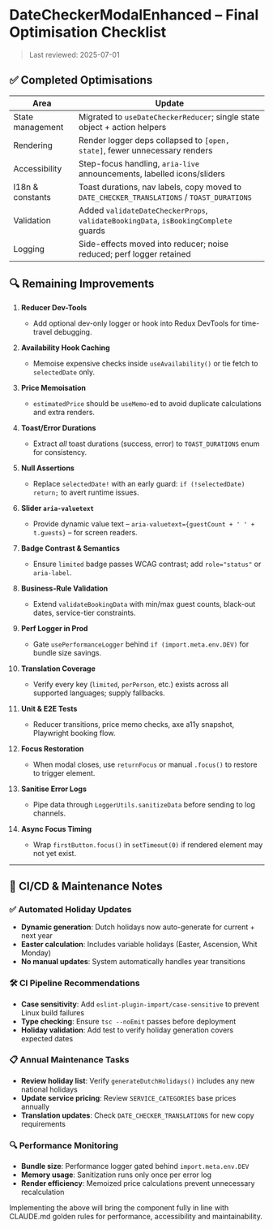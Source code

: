 # DateCheckerModalEnhanced – Final Optimisation Checklist

> Last reviewed: 2025-07-01

## ✅ Completed Optimisations

| Area | Update |
|------|--------|
| State management | Migrated to `useDateCheckerReducer`; single state object + action helpers |
| Rendering | Render logger deps collapsed to `[open, state]`, fewer unnecessary renders |
| Accessibility | Step-focus handling, `aria-live` announcements, labelled icons/sliders |
| I18n & constants | Toast durations, nav labels, copy moved to `DATE_CHECKER_TRANSLATIONS` / `TOAST_DURATIONS` |
| Validation | Added `validateDateCheckerProps`, `validateBookingData`, `isBookingComplete` guards |
| Logging | Side-effects moved into reducer; noise reduced; perf logger retained |

## 🔍 Remaining Improvements

1. **Reducer Dev-Tools**
   * Add optional dev-only logger or hook into Redux DevTools for time-travel debugging.

2. **Availability Hook Caching**
   * Memoise expensive checks inside `useAvailability()` or tie fetch to `selectedDate` only.

3. **Price Memoisation**
   * `estimatedPrice` should be `useMemo`-ed to avoid duplicate calculations and extra renders.

4. **Toast/Error Durations**
   * Extract _all_ toast durations (success, error) to `TOAST_DURATIONS` enum for consistency.

5. **Null Assertions**
   * Replace `selectedDate!` with an early guard: `if (!selectedDate) return;` to avert runtime issues.

6. **Slider `aria-valuetext`**
   * Provide dynamic value text – `aria-valuetext={guestCount + ' ' + t.guests}` – for screen readers.

7. **Badge Contrast & Semantics**
   * Ensure `limited` badge passes WCAG contrast; add `role="status"` or `aria-label`.

8. **Business-Rule Validation**
   * Extend `validateBookingData` with min/max guest counts, black-out dates, service-tier constraints.

9. **Perf Logger in Prod**
   * Gate `usePerformanceLogger` behind `if (import.meta.env.DEV)` for bundle size savings.

10. **Translation Coverage**
    * Verify every key (`limited`, `perPerson`, etc.) exists across all supported languages; supply fallbacks.

11. **Unit & E2E Tests**
    * Reducer transitions, price memo checks, axe a11y snapshot, Playwright booking flow.

12. **Focus Restoration**
    * When modal closes, use `returnFocus` or manual `.focus()` to restore to trigger element.

13. **Sanitise Error Logs**
    * Pipe data through `LoggerUtils.sanitizeData` before sending to log channels.

14. **Async Focus Timing**
    * Wrap `firstButton.focus()` in `setTimeout(0)` if rendered element may not yet exist.

---

## 🔧 CI/CD & Maintenance Notes

### ✅ Automated Holiday Updates
- **Dynamic generation**: Dutch holidays now auto-generate for current + next year
- **Easter calculation**: Includes variable holidays (Easter, Ascension, Whit Monday)  
- **No manual updates**: System automatically handles year transitions

### 🛠 CI Pipeline Recommendations
- **Case sensitivity**: Add `eslint-plugin-import/case-sensitive` to prevent Linux build failures
- **Type checking**: Ensure `tsc --noEmit` passes before deployment
- **Holiday validation**: Add test to verify holiday generation covers expected dates

### 📋 Annual Maintenance Tasks
- **Review holiday list**: Verify `generateDutchHolidays()` includes any new national holidays
- **Update service pricing**: Review `SERVICE_CATEGORIES` base prices annually
- **Translation updates**: Check `DATE_CHECKER_TRANSLATIONS` for new copy requirements

### 🔍 Performance Monitoring
- **Bundle size**: Performance logger gated behind `import.meta.env.DEV`
- **Memory usage**: Sanitization runs only once per error log
- **Render efficiency**: Memoized price calculations prevent unnecessary recalculation

Implementing the above will bring the component fully in line with CLAUDE.md golden rules for performance, accessibility and maintainability.
